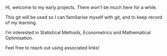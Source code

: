 Hi, welcome to my early projects. There won't be much here for a while.

This git will be used so I can familiarise myself with git, and to keep record of my learning.

I’m interested in Statistical Methods, Econometrics and Mathematical Optimisation.

Feel free to reach out using associated links!

<!---
Shakeel-At-Risk/Shakeel-At-Risk is a ✨ special ✨ repository because its `README.md` (this file) appears on your GitHub profile.
You can click the Preview link to take a look at your changes.
--->
